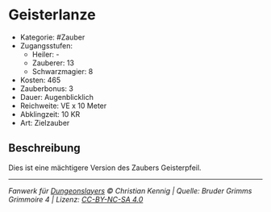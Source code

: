 # Geisterlanze

- Kategorie: #Zauber
- Zugangsstufen:
  - Heiler: -
  - Zauberer: 13
  - Schwarzmagier: 8
- Kosten: 465
- Zauberbonus: 3
- Dauer: Augenblicklich
- Reichweite: VE x 10 Meter
- Abklingzeit: 10 KR
- Art: Zielzauber

## Beschreibung

Dies ist eine mächtigere Version des Zaubers Geisterpfeil.

---

_Fanwerk für [Dungeonslayers](https://www.dungeonslayers.net/) © Christian Kennig | Quelle: Bruder Grimms Grimmoire 4 | Lizenz: [CC-BY-NC-SA 4.0](https://creativecommons.org/licenses/by-nc-sa/4.0/deed.de)_

